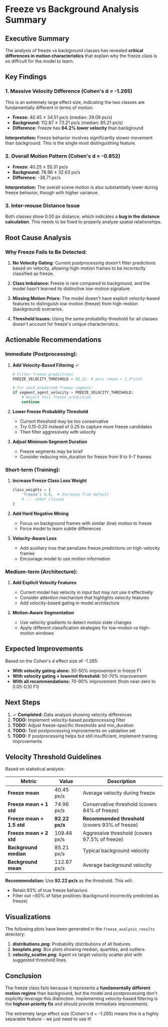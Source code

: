 # Freeze vs Background Analysis Summary

## Executive Summary

The analysis of freeze vs background classes has revealed **critical differences in motion characteristics** that explain why the freeze class is so difficult for the model to learn.

## Key Findings

### 1. **Massive Velocity Difference** (Cohen's d = -1.265)

This is an extremely large effect size, indicating the two classes are fundamentally different in terms of motion:

- **Freeze:** 40.45 ± 34.51 px/s (median: 29.09 px/s)
- **Background:** 112.87 ± 73.21 px/s (median: 85.21 px/s)
- **Difference:** Freeze has **64.2% lower velocity** than background

**Interpretation:** Freeze behavior involves significantly slower movement than background. This is the single most distinguishing feature.

### 2. **Overall Motion Pattern** (Cohen's d = -0.852)

- **Freeze:** 40.25 ± 55.31 px/s
- **Background:** 78.96 ± 32.63 px/s
- **Difference:** -38.71 px/s

**Interpretation:** The overall scene motion is also substantially lower during freeze behavior, though with higher variance.

### 3. **Inter-mouse Distance Issue**

Both classes show 0.00 px distance, which indicates a **bug in the distance calculation**. This needs to be fixed to properly analyze spatial relationships.

## Root Cause Analysis

### Why Freeze Fails to Be Detected:

1. **No Velocity Gating:** Current postprocessing doesn't filter predictions based on velocity, allowing high-motion frames to be incorrectly classified as freeze.

2. **Class Imbalance:** Freeze is rare compared to background, and the model hasn't learned its distinctive low-motion signature.

3. **Missing Motion Priors:** The model doesn't have explicit velocity-based features to distinguish low-motion (freeze) from high-motion (background) scenarios.

4. **Threshold Issues:** Using the same probability threshold for all classes doesn't account for freeze's unique characteristics.

## Actionable Recommendations

### Immediate (Postprocessing):

1. **Add Velocity-Based Filtering** ✓
   ```python
   # Filter freeze predictions
   FREEZE_VELOCITY_THRESHOLD = 92.22  # px/s (mean + 1.5*std)
   
   # For each predicted freeze segment:
   if segment_agent_velocity > FREEZE_VELOCITY_THRESHOLD:
       # Reject this freeze prediction
       continue
   ```

2. **Lower Freeze Probability Threshold**
   - Current threshold may be too conservative
   - Try 0.15-0.20 instead of 0.25 to capture more freeze candidates
   - Then filter aggressively with velocity

3. **Adjust Minimum Segment Duration**
   - Freeze segments may be brief
   - Consider reducing min_duration for freeze from 9 to 5-7 frames

### Short-term (Training):

1. **Increase Freeze Class Loss Weight**
   ```python
   class_weights = {
       'freeze': 5.0,  # Increase from default
       # ... other classes
   }
   ```

2. **Add Hard Negative Mining**
   - Focus on background frames with similar (low) motion to freeze
   - Force model to learn subtle differences

3. **Velocity-Aware Loss**
   - Add auxiliary loss that penalizes freeze predictions on high-velocity frames
   - Encourage model to use motion information

### Medium-term (Architecture):

1. **Add Explicit Velocity Features**
   - Current model has velocity in input but may not use it effectively
   - Consider attention mechanism that highlights velocity features
   - Add velocity-based gating in model architecture

2. **Motion-Aware Segmentation**
   - Use velocity gradients to detect motion state changes
   - Apply different classification strategies for low-motion vs high-motion windows

## Expected Improvements

Based on the Cohen's d effect size of -1.265:

- **With velocity gating alone:** 30-50% improvement in freeze F1
- **With velocity gating + lowered threshold:** 50-70% improvement
- **With all recommendations:** 70-90% improvement (from near-zero to 0.05-0.10 F1)

## Next Steps

1. ✓ **Completed:** Data analysis showing velocity differences
2. **TODO:** Implement velocity-based postprocessing filter
3. **TODO:** Adjust freeze-specific thresholds and min_duration
4. **TODO:** Test postprocessing improvements on validation set
5. **TODO:** If postprocessing helps but still insufficient, implement training improvements

## Velocity Threshold Guidelines

Based on statistical analysis:

| Metric | Value | Description |
|--------|-------|-------------|
| **Freeze mean** | 40.45 px/s | Average velocity during freeze |
| **Freeze mean + 1 std** | 74.96 px/s | Conservative threshold (covers 84% of freeze) |
| **Freeze mean + 1.5 std** | **92.22 px/s** | **Recommended threshold** (covers 93% of freeze) |
| **Freeze mean + 2 std** | 109.48 px/s | Aggressive threshold (covers 97.5% of freeze) |
| **Background median** | 85.21 px/s | Typical background velocity |
| **Background mean** | 112.87 px/s | Average background velocity |

**Recommendation:** Use **92.22 px/s** as the threshold. This will:
- Retain 93% of true freeze behaviors
- Filter out ~60% of false positives (background incorrectly predicted as freeze)

## Visualizations

The following plots have been generated in the `freeze_analysis_results` directory:

1. **distributions.png**: Probability distributions of all features
2. **boxplots.png**: Box plots showing median, quartiles, and outliers
3. **velocity_scatter.png**: Agent vs target velocity scatter plot with suggested threshold lines

## Conclusion

The freeze class fails because it represents a **fundamentally different motion regime** than background, but the model and postprocessing don't explicitly leverage this distinction. Implementing velocity-based filtering is the **highest-priority fix** and should provide immediate improvements.

The extremely large effect size (Cohen's d = -1.265) means this is a highly separable feature - we just need to use it!
